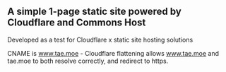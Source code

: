 ## A simple 1-page static site powered by Cloudflare and Commons Host

Developed as a test for Cloudflare x static site hosting solutions

CNAME is www.tae.moe - Cloudflare flattening allows www.tae.moe and tae.moe to both resolve correctly, and redirect to https.
